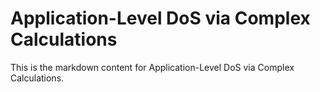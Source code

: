# Application-Level DoS via Complex Calculations

This is the markdown content for Application-Level DoS via Complex Calculations.
